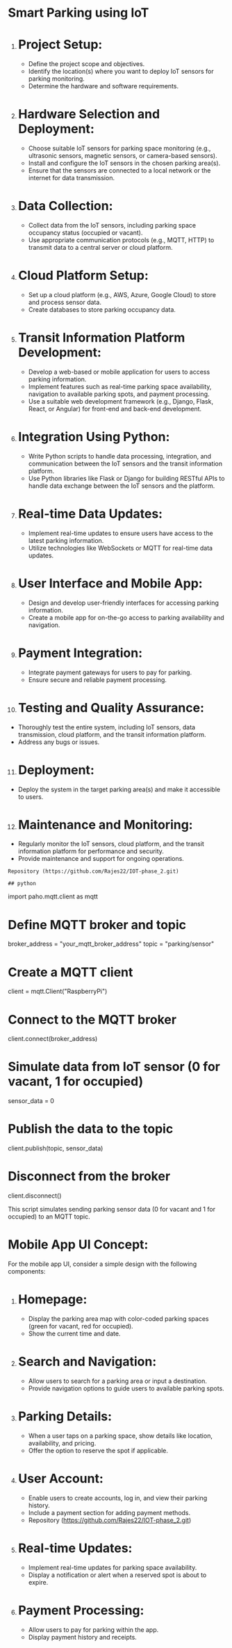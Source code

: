
# Smart Parking using IoT
1. # Project Setup:
   - Define the project scope and objectives.
   - Identify the location(s) where you want to deploy IoT sensors for parking monitoring.
   - Determine the hardware and software requirements.

2. # Hardware Selection and Deployment:
   - Choose suitable IoT sensors for parking space monitoring (e.g., ultrasonic sensors, magnetic sensors, or camera-based sensors).
   - Install and configure the IoT sensors in the chosen parking area(s).
   - Ensure that the sensors are connected to a local network or the internet for data transmission.

3. # Data Collection:
   - Collect data from the IoT sensors, including parking space occupancy status (occupied or vacant).
   - Use appropriate communication protocols (e.g., MQTT, HTTP) to transmit data to a central server or cloud platform.

4. # Cloud Platform Setup:
   - Set up a cloud platform (e.g., AWS, Azure, Google Cloud) to store and process sensor data.
   - Create databases to store parking occupancy data.

5. # Transit Information Platform Development:
   - Develop a web-based or mobile application for users to access parking information.
   - Implement features such as real-time parking space availability, navigation to available parking spots, and payment processing.
   - Use a suitable web development framework (e.g., Django, Flask, React, or Angular) for front-end and back-end development.

6. # Integration Using Python:
   - Write Python scripts to handle data processing, integration, and communication between the IoT sensors and the transit information platform.
   - Use Python libraries like Flask or Django for building RESTful APIs to handle data exchange between the IoT sensors and the platform.

7. # Real-time Data Updates:
   - Implement real-time updates to ensure users have access to the latest parking information.
   - Utilize technologies like WebSockets or MQTT for real-time data updates.

8. # User Interface and Mobile App:
   - Design and develop user-friendly interfaces for accessing parking information.
   - Create a mobile app for on-the-go access to parking availability and navigation.

9. # Payment Integration:
   - Integrate payment gateways for users to pay for parking.
   - Ensure secure and reliable payment processing.

10. # Testing and Quality Assurance:
   - Thoroughly test the entire system, including IoT sensors, data transmission, cloud platform, and the transit information platform.
   - Address any bugs or issues.

11. # Deployment:
   - Deploy the system in the target parking area(s) and make it accessible to users.

12. # Maintenance and Monitoring:
   - Regularly monitor the IoT sensors, cloud platform, and the transit information platform for performance and security.
   - Provide maintenance and support for ongoing operations.

    Repository (https://github.com/Rajes22/IOT-phase_2.git)

    ## python
import paho.mqtt.client as mqtt

# Define MQTT broker and topic
broker_address = "your_mqtt_broker_address"
topic = "parking/sensor"

# Create a MQTT client
client = mqtt.Client("RaspberryPi")

# Connect to the MQTT broker
client.connect(broker_address)

# Simulate data from IoT sensor (0 for vacant, 1 for occupied)
sensor_data = 0

# Publish the data to the topic
client.publish(topic, sensor_data)

# Disconnect from the broker
client.disconnect()


This script simulates sending parking sensor data (0 for vacant and 1 for occupied) to an MQTT topic.

# Mobile App UI Concept:

For the mobile app UI, consider a simple design with the following components:

1. # Homepage:
   - Display the parking area map with color-coded parking spaces (green for vacant, red for occupied).
   - Show the current time and date.

2. # Search and Navigation:
   - Allow users to search for a parking area or input a destination.
   - Provide navigation options to guide users to available parking spots.

3. # Parking Details:
   - When a user taps on a parking space, show details like location, availability, and pricing.
   - Offer the option to reserve the spot if applicable.

4. # User Account:
   - Enable users to create accounts, log in, and view their parking history.
   - Include a payment section for adding payment methods.
   - Repository (https://github.com/Rajes22/IOT-phase_2.git)

5. # Real-time Updates:
   - Implement real-time updates for parking space availability.
   - Display a notification or alert when a reserved spot is about to expire.

6. # Payment Processing:
   - Allow users to pay for parking within the app.
   - Display payment history and receipts.
